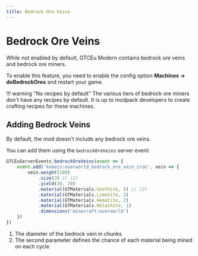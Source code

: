 ```yaml
---
title: Bedrock Ore Veins
---
```



# Bedrock Ore Veins

While not enabled by default, GTCEu Modern contains bedrock ore veins and bedrock ore miners.

To enable this feature, you need to enable the config option **Machines -> doBedrockOres** and restart your game.

!!! warning "No recipes by default"
    The various tiers of bedrock ore miners don't have any recipes by default. It is up to modpack developers to create
    crafting recipes for these machines.


## Adding Bedrock Veins

By default, the mod doesn't include any bedrock ore veins.

You can add them using the `bedrockOreVeins` server event:

```js
GTCEuServerEvents.bedrockOreVeins(event => {
    event.add('kubejs:overworld_bedrock_ore_vein_iron', vein => {
        vein.weight(100)
            .size(3) // (1)
            .yield(10, 20)
            .material(GTMaterials.Goethite, 5) // (2)
            .material(GTMaterials.Limonite, 2)
            .material(GTMaterials.Hematite, 2)
            .material(GTMaterials.Malachite, 1)
            .dimensions('minecraft:overworld')
    })
})
```

1. The diameter of the bedrock vein in chunks
2. The second parameter defines the chance of each material being mined on each cycle
